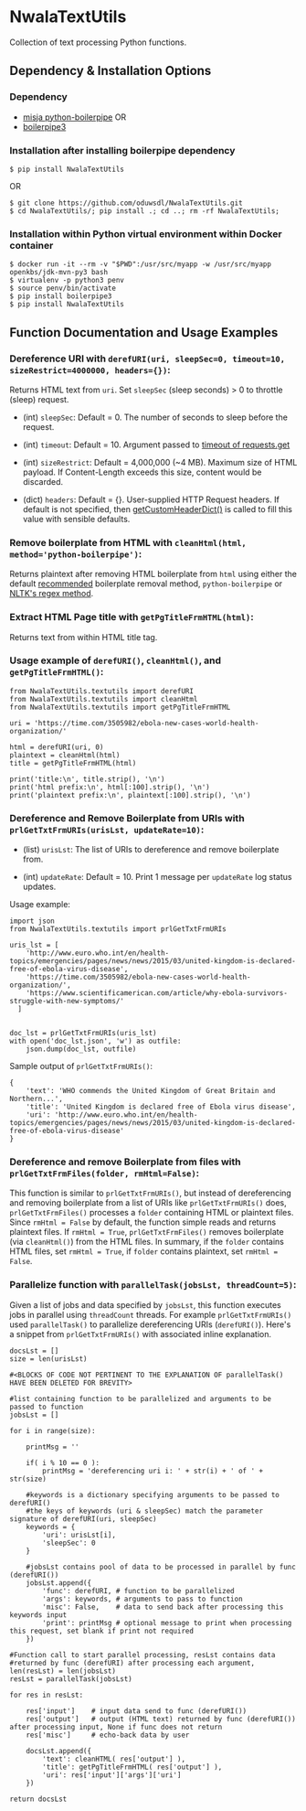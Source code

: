 # NwalaTextUtils

Collection of text processing Python functions.
## Dependency & Installation Options
### Dependency

* [misja python-boilerpipe](https://github.com/misja/python-boilerpipe/) OR
* [boilerpipe3](https://github.com/slaveofcode/boilerpipe3)

### Installation after installing boilerpipe dependency
```
$ pip install NwalaTextUtils
```
OR
```
$ git clone https://github.com/oduwsdl/NwalaTextUtils.git
$ cd NwalaTextUtils/; pip install .; cd ..; rm -rf NwalaTextUtils;
```
### Installation within Python virtual environment within Docker container
```
$ docker run -it --rm -v "$PWD":/usr/src/myapp -w /usr/src/myapp openkbs/jdk-mvn-py3 bash
$ virtualenv -p python3 penv
$ source penv/bin/activate
$ pip install boilerpipe3
$ pip install NwalaTextUtils
```

## Function Documentation and Usage Examples

### Dereference URI with `derefURI(uri, sleepSec=0, timeout=10, sizeRestrict=4000000, headers={})`: 
Returns HTML text from `uri`. Set `sleepSec` (sleep seconds) > 0 to throttle (sleep) request.

* (int) `sleepSec`: Default = 0. The number of seconds to sleep before the request.

* (int)  `timeout`: Default = 10. Argument passed to [timeout of requests.get](https://2.python-requests.org/en/master/user/quickstart/#timeouts)

* (int)  `sizeRestrict`: Default = 4,000,000 (~4 MB). Maximum size of HTML payload. If Content-Length exceeds this size, content would be discarded.

* (dict) `headers`: Default = {}. User-supplied HTTP Request headers. If default is not specified, then [getCustomHeaderDict()](https://github.com/oduwsdl/NwalaTextUtils/blob/logfixes/NwalaTextUtils/textutils.py#L69) is called to fill this value with sensible defaults.

### Remove boilerplate from HTML with `cleanHtml(html, method='python-boilerpipe')`:
Returns plaintext after removing HTML boilerplate from `html` using either the default [recommended](https://ws-dl.blogspot.com/2017/03/2017-03-20-survey-of-5-boilerplate.html) boilerplate removal method, `python-boilerpipe` or [NLTK's regex method](https://github.com/nltk/nltk/commit/39a303e5ddc4cdb1a0b00a3be426239b1c24c8bb).

### Extract HTML Page title with `getPgTitleFrmHTML(html)`:
Returns text from within HTML title tag.

### Usage example of `derefURI()`, `cleanHtml()`, and `getPgTitleFrmHTML()`:
```
from NwalaTextUtils.textutils import derefURI
from NwalaTextUtils.textutils import cleanHtml
from NwalaTextUtils.textutils import getPgTitleFrmHTML

uri = 'https://time.com/3505982/ebola-new-cases-world-health-organization/'

html = derefURI(uri, 0)
plaintext = cleanHtml(html)
title = getPgTitleFrmHTML(html)

print('title:\n', title.strip(), '\n')
print('html prefix:\n', html[:100].strip(), '\n')
print('plaintext prefix:\n', plaintext[:100].strip(), '\n')
```

### Dereference and Remove Boilerplate from URIs with `prlGetTxtFrmURIs(urisLst, updateRate=10)`:

* (list) `urisLst`: The list of URIs to dereference and remove boilerplate from.

* (int) `updateRate`: Default = 10. Print 1 message per `updateRate` log status updates.

Usage example:
```
import json
from NwalaTextUtils.textutils import prlGetTxtFrmURIs

uris_lst = [
    'http://www.euro.who.int/en/health-topics/emergencies/pages/news/news/2015/03/united-kingdom-is-declared-free-of-ebola-virus-disease',
    'https://time.com/3505982/ebola-new-cases-world-health-organization/',
    'https://www.scientificamerican.com/article/why-ebola-survivors-struggle-with-new-symptoms/'
  ]


doc_lst = prlGetTxtFrmURIs(uris_lst)
with open('doc_lst.json', 'w') as outfile:
    json.dump(doc_lst, outfile)
```

Sample output of `prlGetTxtFrmURIs()`:
```
{
	'text': 'WHO commends the United Kingdom of Great Britain and Northern...',
	'title': 'United Kingdom is declared free of Ebola virus disease',
	'uri': 'http://www.euro.who.int/en/health-topics/emergencies/pages/news/news/2015/03/united-kingdom-is-declared-free-of-ebola-virus-disease'
}
```

### Dereference and remove Boilerplate from files with `prlGetTxtFrmFiles(folder, rmHtml=False)`:
This function is similar to `prlGetTxtFrmURIs()`, but instead of dereferencing and removing boilerplate from a list of URIs like `prlGetTxtFrmURIs()` does, `prlGetTxtFrmFiles()` processes a `folder` containing HTML or plaintext files. Since `rmHtml = False` by default, the function simple reads and returns plaintext files. If `rmHtml = True`, `prlGetTxtFrmFiles()` removes boilerplate (via `cleanHtml()`) from the HTML files. In summary, if the `folder` contains HTML files, set `rmHtml = True`, if `folder` contains plaintext, set `rmHtml = False`.

### Parallelize function with `parallelTask(jobsLst, threadCount=5)`:
Given a list of jobs and data specified by `jobsLst`, this function executes jobs in parallel using `threadCount` threads. For example `prlGetTxtFrmURIs()` used `parallelTask()` to parallelize dereferencing URIs (`derefURI()`). Here's a snippet from `prlGetTxtFrmURIs()` with associated inline explanation.

```
docsLst = []
size = len(urisLst)

#<BLOCKS OF CODE NOT PERTINENT TO THE EXPLANATION OF parallelTask() HAVE BEEN DELETED FOR BREVITY>

#list containing function to be parallelized and arguments to be passed to function
jobsLst = []

for i in range(size):

	printMsg = ''

	if( i % 10 == 0 ):
		printMsg = 'dereferencing uri i: ' + str(i) + ' of ' + str(size)

	#keywords is a dictionary specifying arguments to be passed to derefURI()
	#the keys of keywords (uri & sleepSec) match the parameter signature of derefURI(uri, sleepSec)
	keywords = {
		'uri': urisLst[i],
		'sleepSec': 0
	}

	#jobsLst contains pool of data to be processed in parallel by func (derefURI())
	jobsLst.append({
		'func': derefURI, # function to be parallelized
		'args': keywords, # arguments to pass to function
		'misc': False,    # data to send back after processing this keywords input
		'print': printMsg # optional message to print when processing this request, set blank if print not required
	})

#Function call to start parallel processing, resLst contains data 
#returned by func (derefURI) after processing each argument, len(resLst) = len(jobsLst)
resLst = parallelTask(jobsLst)

for res in resLst:
	
	res['input'] 	# input data send to func (derefURI())
	res['output']	# output (HTML text) returned by func (derefURI()) after processing input, None if func does not return
	res['misc']  	# echo-back data by user

	docsLst.append({
		'text': cleanHTML( res['output'] ),
		'title': getPgTitleFrmHTML( res['output'] ),
		'uri': res['input']['args']['uri']
	})

return docsLst
```
